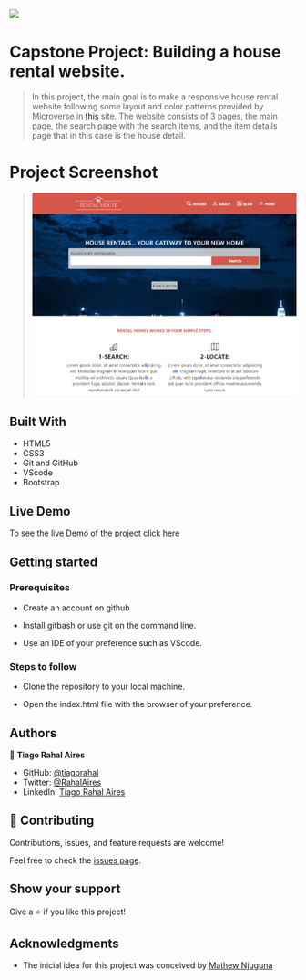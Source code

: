 ![](https://img.shields.io/badge/Microverse-blueviolet)

# Capstone Project: Building a house rental website.

> In this project, the main goal is to make a responsive house rental website following some layout and color patterns provided by Microverse in <a href="https://www.behance.net/gallery/25563385/PatashuleKE">this</a> site. The website consists of 3 pages, the main page, the search page with the search items, and the item details page that in this case is the house detail.

# Project Screenshot

> ![screenshot](assets/images/print.png)

## Built With

- HTML5
- CSS3
- Git and GitHub
- VScode
- Bootstrap

## Live Demo

To see the live Demo of the project click [here](https://tiagorahal.github.io/Rental-Homes-Site/)

## Getting started

### Prerequisites

- Create an account on github

- Install gitbash or use git on the command line.

- Use an IDE of your preference such as VScode.

### Steps to follow

- Clone the repository to your local machine.

- Open the index.html file with the browser of your preference.

## Authors

👤 **Tiago Rahal Aires**

- GitHub: [@tiagorahal](https://github.com/tiagorahal)
- Twitter: [@RahalAires](https://twitter.com/RahalAires)
- LinkedIn: [Tiago Rahal Aires](https://linkedin.com/tiagorahal)

## 🤝 Contributing

Contributions, issues, and feature requests are welcome!

Feel free to check the [issues page](https://github.com/tiagorahal/Rental-Homes-Site/issues).

## Show your support

Give a ⭐️ if you like this project!

## Acknowledgments

- The inicial idea for this project was conceived by  [Mathew Njuguna](https://www.behance.net/mathewnjuguna)
